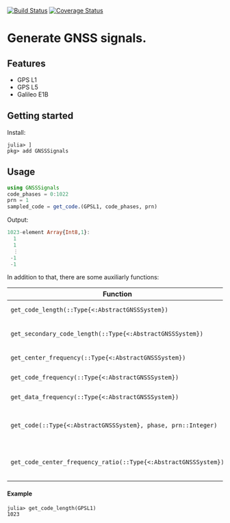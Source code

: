 [![Build Status](https://travis-ci.org/JuliaGNSS/GNSSSignals.jl.svg?branch=master)](https://travis-ci.org/JuliaGNSS/GNSSSignals.jl)
[![Coverage Status](https://coveralls.io/repos/github/JuliaGNSS/GNSSSignals.jl/badge.svg?branch=master)](https://coveralls.io/github/JuliaGNSS/GNSSSignals.jl?branch=master)

# Generate GNSS signals.

## Features

* GPS L1
* GPS L5
* Galileo E1B

## Getting started

Install:
```julia-repl
julia> ]
pkg> add GNSSSignals
```

## Usage

```julia
using GNSSSignals
code_phases = 0:1022
prn = 1
sampled_code = get_code.(GPSL1, code_phases, prn)
```
Output:
```julia
1023-element Array{Int8,1}:
  1
  1
  ⋮
 -1
 -1
```
In addition to that, there are some auxiliarly functions:

| Function                                                | Description                                                                        |
|---------------------------------------------------------|------------------------------------------------------------------------------------|
| `get_code_length(::Type{<:AbstractGNSSSystem})`           | Get code length                                                                    |
| `get_secondary_code_length(::Type{<:AbstractGNSSSystem})`  | Get secondary code length |
| `get_center_frequency(::Type{<:AbstractGNSSSystem})`      | Get center frequency                                                               |
| `get_code_frequency(::Type{<:AbstractGNSSSystem})`        | Get code frequency                                                                 |
| `get_data_frequency(::Type{<:AbstractGNSSSystem})`        | Get data frequency                                                                 |
| `get_code(::Type{<:AbstractGNSSSystem}, phase, prn::Integer)` | Get code at phase `phase` from PRN `prn`                                           |
| `get_code_center_frequency_ratio(::Type{<:AbstractGNSSSystem})` | Get code to center frequency ratio                                           |

#### Example

```julia-repl
julia> get_code_length(GPSL1)
1023
```
